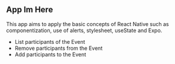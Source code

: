 
## App Im Here

This app aims to apply the basic concepts of React Native such as componentization, use of alerts, stylesheet, useState and Expo.

- List participants of the Event
- Remove participants from the Event
- Add participants to the Event

